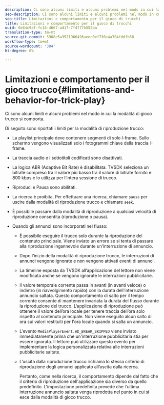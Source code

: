 ```yaml
---
description: Ci sono alcuni limiti e alcuni problemi nel modo in cui la modalità di gioco trucco si comporta.
seo-description: Ci sono alcuni limiti e alcuni problemi nel modo in cui la modalità di gioco trucco si comporta.
seo-title: Limitazioni e comportamento per il gioco di trucchi
title: Limitazioni e comportamento per il gioco di trucchi
uuid: 0e84c9ef-fc18-4667-ad17-7f4777b552ba
translation-type: tm+mt
source-git-commit: 5908e5a3521966496aeec0ef730e4a704fddfb68
workflow-type: tm+mt
source-wordcount: '384'
ht-degree: 0%

---
```



# Limitazioni e comportamento per il gioco trucco{#limitations-and-behavior-for-trick-play}

Ci sono alcuni limiti e alcuni problemi nel modo in cui la modalità di gioco trucco si comporta.

<!--<a id="section_8B88E281A0FA4661B4C2C70A0ABED57C"></a>-->

Di seguito sono riportati i limiti per la modalità di riproduzione trucco:

* La playlist principale deve contenere segmenti di solo I-frame. Sullo schermo vengono visualizzati solo i fotogrammi chiave della traccia I-frame.
* La traccia audio e i sottotitoli codificati sono disattivati.
* La logica ABR (Adaptive Bit Rate) è disabilitata. TVSDK seleziona un bitrate compreso tra il valore più basso tra il valore di bitrate fornito e 800 kbps e lo utilizza per l’intera sessione di trucco.
* Riproduci e Pausa sono abilitati.
* La ricerca è proibita. Per effettuare una ricerca, chiamare `pause` per uscire dalla modalità di riproduzione trucco e chiamare `seek`.

* È possibile passare dalla modalità di riproduzione a qualsiasi velocità di riproduzione consentita (riproduzione o pausa).
* Quando gli annunci sono incorporati nel flusso:

   * È possibile eseguire il trucco solo durante la riproduzione del contenuto principale. Viene inviato un errore se si tenta di passare alla riproduzione ingannevole durante un&#39;interruzione di annuncio.
   * Dopo l’inizio della modalità di riproduzione trucco, le interruzioni di annunci vengono ignorate e non vengono attivati eventi di annunci.
   * La timeline esposta da TVSDK all’applicazione del lettore non viene modificata anche se vengono ignorate le interruzioni pubblicitarie.
   * Il valore temporale corrente passa in avanti (in avanti veloce) o indietro (in riavvolgimento rapido) con la durata dell’interruzione annuncio saltata. Questo comportamento di salto per il tempo corrente consente di mantenere invariata la durata del flusso durante la riproduzione del trucco. L’applicazione di riproduzione può ottenere il valore dell’ora locale per tenere traccia dell’ora solo rispetto al contenuto principale. Non viene eseguito alcun salto di ora sui valori restituiti per l&#39;ora locale quando si salta un annuncio.
   * L&#39;evento `MediaPlayerEvent.AD_BREAK_SKIPPED` viene inviato immediatamente prima che un&#39;interruzione pubblicitaria stia per essere ignorata. Il lettore può utilizzare questo evento per implementare la logica personalizzata relativa alle interruzioni pubblicitarie saltate.
   * L’uscita dalla riproduzione trucco richiama lo stesso criterio di riproduzione degli annunci applicato all’uscita dalla ricerca.

      Pertanto, come nella ricerca, il comportamento dipende dal fatto che il criterio di riproduzione dell&#39;applicazione sia diverso da quello predefinito. L&#39;impostazione predefinita prevede che l&#39;ultima interruzione annuncio saltata venga riprodotta nel punto in cui si esce dalla modalità di gioco trucco.


